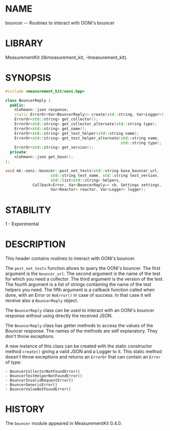 # NAME
bouncer -- Routines to interact with OONI's bouncer

# LIBRARY
MeasurementKit (libmeasurement_kit, -lmeasurement_kit).

# SYNOPSIS
```C++
#include <measurement_kit/ooni.hpp>

class BouncerReply {
  public:
    nlohmann::json response;
    static ErrorOr<Var<BouncerReply>> create(std::string, Var<Logger>);
    ErrorOr<std::string> get_collector();
    ErrorOr<std::string> get_collector_alternate(std::string type);
    ErrorOr<std::string> get_name();
    ErrorOr<std::string> get_test_helper(std::string name);
    ErrorOr<std::string> get_test_helper_alternate(std::string name,
                                                   std::string type);
    ErrorOr<std::string> get_version();
  private:
    nlohmann::json get_base();
};

void mk::ooni::bouncer::post_net_tests(std::string base_bouncer_url, 
                    std::string test_name, std::string test_version,
                    std::list<std::string> helpers, 
		    Callback<Error, Var<BouncerReply>> cb, Settings settings,
                    Var<Reactor> reactor, Var<Logger> logger);
```

# STABILITY

1 - Experimental

# DESCRIPTION

This header contains routines to interact with OONI's bouncer.

The `post_net_tests` function allows to query the OONI's bouncer. The 
first argument is the `bouncer_url`. The second argument is the name of
the test for which you need a collector. The third argument is the version
of the test. The fourth argument is a list of strings containing the name of
the test helpers you need. The fifth argument is a callback function called
when done, with an Error or `NoError()` in case of success. In that case
it will receive also a `BouncerReply` object.

The `BouncerReply` class can be used to interact with an OONI's bouncer
response without using directly the received JSON.

The `BouncerReply` class has getter methods to access the values of
the Bouncer response. The names of the methods are self explanatory.
They don't throw exceptions.

A new instance of this class can be created with the static constructor
method `create()` giving a valid JSON and a Logger to it. This static
method doesn't throw exceptions and returns an `ErrorOr` that can contain 
an `Error` of type:

```
- BouncerCollectorNotFoundError()
- BouncerTestHelperNotFoundError()
- BouncerInvalidRequestError()
- BouncerGenericError()
- BouncerValueNotFoundError()
```

# HISTORY

The `bouncer` module appeared in MeasurementKit 0.4.0.
